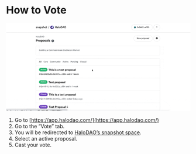 # How to Vote

![](../.gitbook/assets/cleanshot-2021-05-18-at-15.09.09.gif)

1. Go to [https://app.halodao.com/](https://app.halodao.com/)
2. Go to the “Vote” tab.
3. You will be redirected to [HaloDAO’s snapshot space](https://snapshot.org/#/halodao.eth).
4. Select an active proposal.
5. Cast your vote.

